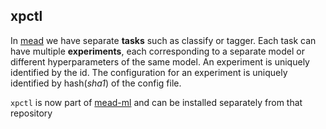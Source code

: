 ## xpctl

In [mead](mead.md) we have separate **tasks** such as classify or tagger. Each task can have multiple **experiments**, each corresponding to a separate model or different hyperparameters of the same model. An experiment is uniquely identified by the id. The configuration for an experiment is uniquely identified by hash(_sha1_) of the config file. 

`xpctl` is now part of [mead-ml](https://github.com/mead-ml/xpctl) and can be installed separately from that repository

